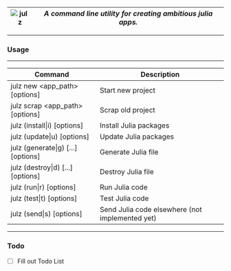 ![julz](https://raw.githubusercontent.com/djsegal/julz/master/julz_logo.png) | ***A command line utility for creating ambitious julia apps.***
--- | --------

---------------

### Usage

---------------

| Command  | Description |
| ------------- | ------------- |
| julz new <app_path> [options] | Start new project |
| julz scrap <app_path> [options] | Scrap old project |
| julz (install\|i) [options] | Install Julia packages |
| julz (update\|u) [options] | Update Julia packages |
| julz (generate\|g) <generator> <name> [<field>...] [options] | Generate Julia file |
| julz (destroy\|d) <generator> <name> [<field>...] [options] | Destroy Julia file |
| julz (run\|r) [options] | Run Julia code |
| julz (test\|t) [options] | Test Julia code |
| julz (send\|s) [options] | Send Julia code elsewhere (not implemented yet) |

---------------

### Todo

- [ ] Fill out Todo List
